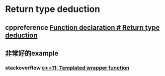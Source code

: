 # Return type deduction



## cppreference [Function declaration # Return type deduction](https://en.cppreference.com/w/cpp/language/function#Return_type_deduction) 





## 非常好的example

### stackoverflow [c++11: Templated wrapper function](https://stackoverflow.com/questions/25495448/c11-templated-wrapper-function)